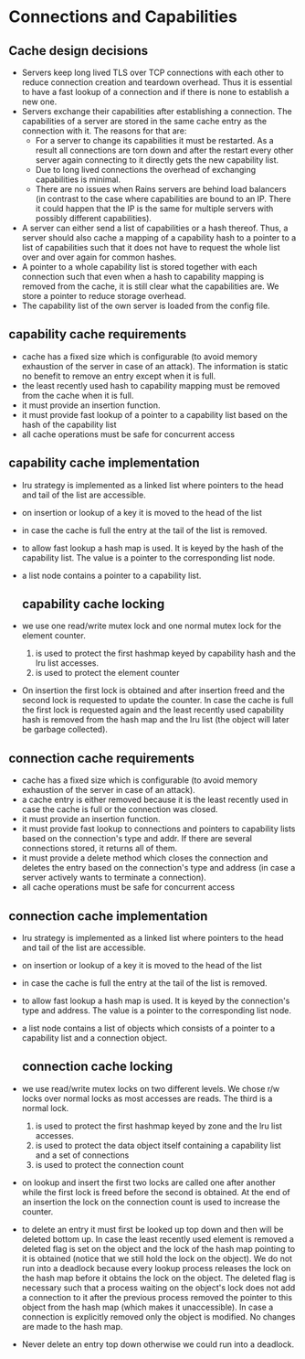 # Connections and Capabilities

## Cache design decisions
- Servers keep long lived TLS over TCP connections with each other to reduce connection creation and
  teardown overhead. Thus it is essential to have a fast lookup of a connection and if there is none
  to establish a new one.
- Servers exchange their capabilities after establishing a connection. The capabilities of a server
  are stored in the same cache entry as the connection with it. The reasons for that are:
  - For a server to change its capabilities it must be restarted. As a result all connections are 
    torn down and after the restart every other server again connecting to it directly gets the new 
    capability list.
  - Due to long lived connections the overhead of exchanging capabilities is minimal.
  - There are no issues when Rains servers are behind load balancers (in contrast to the case where
    capabilities are bound to an IP. There it could happen that the IP is the same for 
    multiple servers with possibly different capabilities).
- A server can either send a list of capabilities or a hash thereof. Thus, a server should also
  cache a mapping of a capability hash to a pointer to a list of capabilities such that it
  does not have to request the whole list over and over again for common hashes.
- A pointer to a whole capability list is stored together with each connection such that even when 
  a hash to capability mapping is removed from the cache, it is still clear what the capabilities
  are. We store a pointer to reduce storage overhead.
- The capability list of the own server is loaded from the config file.

## capability cache requirements
- cache has a fixed size which is configurable (to avoid memory exhaustion of the server in case of
  an attack). The information is static no benefit to remove an entry except when it is full.
- the least recently used hash to capability mapping must be removed from the cache when it is full.
- it must provide an insertion function.
- it must provide fast lookup of a pointer to a capability list based on the hash of the capability
  list
- all cache operations must be safe for concurrent access

## capability cache implementation
- lru strategy is implemented as a linked list where pointers to the head and tail of the list are
  accessible.
- on insertion or lookup of a key it is moved to the head of the list
- in case the cache is full the entry at the tail of the list is removed.
- to allow fast lookup a hash map is used. It is keyed by the hash of the capability list. The value
  is a pointer to the corresponding list node.
- a list node contains a pointer to a capability list.

  ## capability cache locking
- we use one read/write mutex lock and one normal mutex lock for the element counter.
  1. is used to protect the first hashmap keyed by capability hash and the lru list accesses.
  2. is used to protect the element counter
- On insertion the first lock is obtained and after insertion freed and the second lock is requested
  to update the counter. In case the cache is full the first lock is requested again and the least
  recently used capability hash is removed from the hash map and the lru list (the object will later
  be garbage collected). 

## connection cache requirements
- cache has a fixed size which is configurable (to avoid memory exhaustion of the server in case of
  an attack).
- a cache entry is either removed because it is the least recently used in case the cache is full or
  the connection was closed. 
- it must provide an insertion function.
- it must provide fast lookup to connections and pointers to capability lists based on the
  connection's type and addr. If there are several connections stored, it returns all of them.
- it must provide a delete method which closes the connection and deletes the entry based on the
  connection's type and address (in case a server actively wants to terminate a connection).
- all cache operations must be safe for concurrent access

## connection cache implementation
- lru strategy is implemented as a linked list where pointers to the head and tail of the list are
  accessible.
- on insertion or lookup of a key it is moved to the head of the list
- in case the cache is full the entry at the tail of the list is removed.
- to allow fast lookup a hash map is used. It is keyed by the connection's type and address. The
  value is a pointer to the corresponding list node.
- a list node contains a list of objects which consists of a pointer to a capability list and a 
  connection object.

  ## connection cache locking
- we use read/write mutex locks on two different levels. We chose r/w locks over normal locks as
  most accesses are reads. The third is a normal lock.
  1. is used to protect the first hashmap keyed by zone and the lru list accesses.
  2. is used to protect the data object itself containing a capability list and a set of connections
  3. is used to protect the connection count
- on lookup and insert the first two locks are called one after another while the first lock is
  freed before the second is obtained. At the end of an insertion the lock on the connection count
  is used to increase the counter.
- to delete an entry it must first be looked up top down and then will be deleted bottom up. In case
  the least recently used element is removed a deleted flag is set on the object and the lock of the
  hash map pointing to it is obtained (notice that we still hold the lock on the object). We do not
  run into a deadlock because every lookup process releases the lock on the hash map before it
  obtains the lock on the object. The deleted flag is necessary such that a process waiting on the
  object's lock does not add a connection to it after the previous process removed the pointer to
  this object from the hash map (which makes it unaccessible). In case a connection is explicitly 
  removed only the object is modified. No changes are made to the hash map.
- Never delete an entry top down otherwise we could run into a deadlock.
